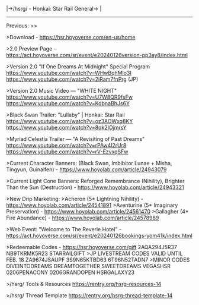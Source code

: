 |->/hsrg/ - Honkai: Star Rail General->
|
***
Previous: >>

\>Download - https://hsr.hoyoverse.com/en-us/home

\>2.0 Preview Page - https://act.hoyoverse.com/sr/event/e20240126version-pp3ay8/index.html

\>Version 2.0 "If One Dreams At Midnight" Special Program
https://www.youtube.com/watch?v=WHwBqhMlo3I
https://www.youtube.com/watch?v=2iRam7fnPrg (JP)

\>Version 2.0 Music Video — "WHITE NIGHT"
https://www.youtube.com/watch?v=U7W8QR9fsFw
https://www.youtube.com/watch?v=KdbnaBhJs6Y

\>Black Swan Trailer: "Lullaby" | Honkai: Star Rail
https://www.youtube.com/watch?v=oz3AOWxq8KY
https://www.youtube.com/watch?v=8qk2IOjmrsY

\>Myriad Celestia Trailer — "A Revisiting of Past Dreams" 
https://www.youtube.com/watch?v=rPAw4l2rUr8
https://www.youtube.com/watch?v=rV-EzvxqSFw

\>Current Character Banners: (Black Swan, Imbibitor Lunae + Misha, Tingyun, Guinaifen) - https://www.hoyolab.com/article/24943079

\>Current Light Cone Banners: Reforged Remembrance (Nihility), Brighter Than the Sun (Destruction) - https://www.hoyolab.com/article/24943321

\>New Drip Marketing:
\>Acheron (5\* Lightning Nihility) - https://www.hoyolab.com/article/24541891
\>Aventurine (5\* Imaginary Preservation) - https://www.hoyolab.com/article/24561470
\>Gallagher (4\* Fire Abundance) - https://www.hoyolab.com/article/24578989

\>Web Event: "Welcome to The Reverie Hotel" - https://act.hoyoverse.com/sr/event/e20240126bookings-yom41k/index.html

\>Redeemable Codes - https://hsr.hoyoverse.com/gift
2AQA294J5R37 
NB9TKRMK5R23
STARRAILGIFT
\>JP LIVESTREAM CODES VALID UNTIL FEB. 18
ZA9674JSAUPF
3S9N65KTBD63
6T96N52TADN7
\>MINOR CODES
DIVEINTODREAMS
DREAMTOGETHER
SWEETDREAMS
VEGASHSR
0206PENACONY
0206GRANDOPEN
HSRGALAXY23

\>/hsrg/ Tools & Resources
https://rentry.org/hsrg-resources-14

\>/hsrg/ Thread Template
https://rentry.org/hsrg-thread-template-14